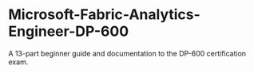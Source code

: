 # Microsoft-Fabric-Analytics-Engineer-DP-600
A 13-part beginner guide and documentation to the DP-600 certification exam.
